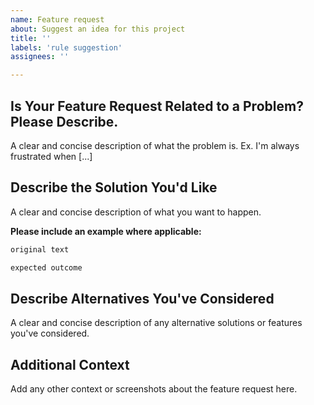 ```yaml
---
name: Feature request
about: Suggest an idea for this project
title: ''
labels: 'rule suggestion'
assignees: ''

---
```


## Is Your Feature Request Related to a Problem? Please Describe.

A clear and concise description of what the problem is. Ex. I'm always frustrated when [...]

## Describe the Solution You'd Like

A clear and concise description of what you want to happen.

**Please include an example where applicable:**

``` markdown
original text
```

``` markdown
expected outcome
```

## Describe Alternatives You've Considered

A clear and concise description of any alternative solutions or features you've considered.

## Additional Context

Add any other context or screenshots about the feature request here.
